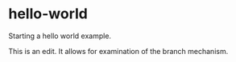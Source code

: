 # hello-world
Starting a hello world example.

This is an edit. It allows for examination of the branch mechanism.
